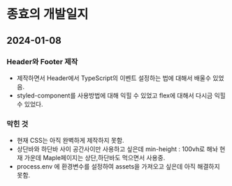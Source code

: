 # 종효의 개발일지

## 2024-01-08

### Header와 Footer 제작

-   제작하면서 Header에서 TypeScript의 이벤트 설정하는 법에 대해서 배울수 있었음.
-   styled-component를 사용방법에 대해 익힐 수 있었고 flex에 대해서 다시금 익힐 수 있었다.

### 막힌 것

-   현재 CSS는 아직 완벽하게 제작하지 못함.
-   상단바와 하단바 사이 공간사이만 사용하고 싶은데 min-height : 100vh로 해놔 현재 가운데 Maple페이지는 상단,하단바도 먹으면서 사용중.
-   process.env 에 환경변수를 설정하여 assets을 가져오고 싶은데 아직 해결하지 못함.

